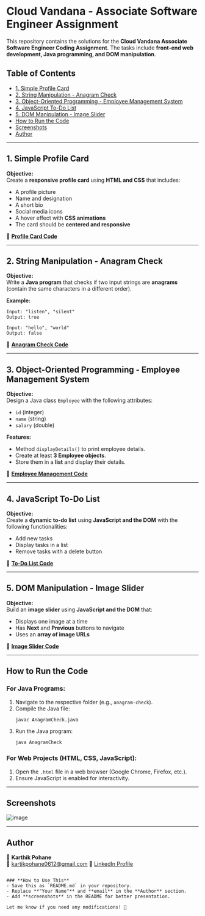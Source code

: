  # Cloud Vandana - Associate Software Engineer Assignment

This repository contains the solutions for the **Cloud Vandana Associate Software Engineer Coding Assignment**. The tasks include **front-end web development, Java programming, and DOM manipulation**.

## **Table of Contents**
- [1. Simple Profile Card](#1-simple-profile-card)
- [2. String Manipulation - Anagram Check](#2-string-manipulation---anagram-check)
- [3. Object-Oriented Programming - Employee Management System](#3-object-oriented-programming---employee-management-system)
- [4. JavaScript To-Do List](#4-javascript-to-do-list)
- [5. DOM Manipulation - Image Slider](#5-dom-manipulation---image-slider)
- [How to Run the Code](#how-to-run-the-code)
- [Screenshots](#screenshots)
- [Author](#author)

---

## **1. Simple Profile Card**
**Objective:**  
Create a **responsive profile card** using **HTML and CSS** that includes:
- A profile picture  
- Name and designation  
- A short bio  
- Social media icons  
- A hover effect with **CSS animations**  
- The card should be **centered and responsive**  

📌 **[Profile Card Code](https://karthikpohane.github.io/CloudVandana_SDE/profileCard/index.html)**  

---

## **2. String Manipulation - Anagram Check**
**Objective:**  
Write a **Java program** that checks if two input strings are **anagrams** (contain the same characters in a different order).  

**Example:**  
```
Input: "listen", "silent"
Output: true

Input: "hello", "world"
Output: false
```
📌 **[Anagram Check Code](https://github.com/karthikpohane/CloudVandana_SDE/tree/main/Java%20Assignment/Anagram%20Checker)**  

---

## **3. Object-Oriented Programming - Employee Management System**
**Objective:**  
Design a Java class `Employee` with the following attributes:  
- `id` (integer)  
- `name` (string)  
- `salary` (double)  

**Features:**  
- Method `displayDetails()` to print employee details.  
- Create at least **3 Employee objects**.  
- Store them in a **list** and display their details.  

📌 **[Employee Management Code](https://github.com/karthikpohane/CloudVandana_SDE/tree/main/Java%20Assignment/Employee%20Management%20System)**  

---

## **4. JavaScript To-Do List**
**Objective:**  
Create a **dynamic to-do list** using **JavaScript and the DOM** with the following functionalities:  
- Add new tasks  
- Display tasks in a list  
- Remove tasks with a delete button  

📌 **[To-Do List Code](https://karthikpohane.github.io/CloudVandana_SDE/todoList/index.html)**  

---

## **5. DOM Manipulation - Image Slider**
**Objective:**  
Build an **image slider** using **JavaScript and the DOM** that:
- Displays one image at a time  
- Has **Next** and **Previous** buttons to navigate  
- Uses an **array of image URLs**  

📌 **[Image Slider Code](https://karthikpohane.github.io/CloudVandana_SDE/imageSlider/index.html)**  

---

## **How to Run the Code**
### **For Java Programs:**
1. Navigate to the respective folder (e.g., `anagram-check`).
2. Compile the Java file:  
   ```sh
   javac AnagramCheck.java
   ```
3. Run the Java program:  
   ```sh
   java AnagramCheck
   ```

### **For Web Projects (HTML, CSS, JavaScript):**
1. Open the `.html` file in a web browser (Google Chrome, Firefox, etc.).
2. Ensure JavaScript is enabled for interactivity.

---

## **Screenshots**
![image](https://github.com/user-attachments/assets/6bd8318c-7312-428f-bb73-a4feaec1b0f6)


---

## **Author**
👤 **Karthik Pohane**  
📧 kartikpohane0612@gmail.com 
🔗 [LinkedIn Profile](https://www.linkedin.com/in/karthikpohane/)  
```

### **How to Use This**
- Save this as `README.md` in your repository.
- Replace **"Your Name"** and **email** in the **Author** section.
- Add **screenshots** in the README for better presentation.

Let me know if you need any modifications! 🚀
